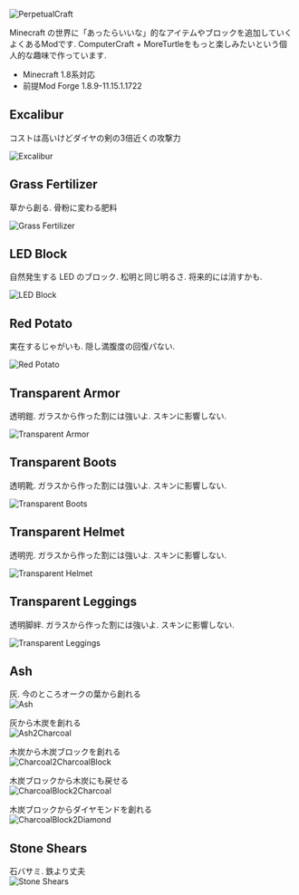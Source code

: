 ![PerpetualCraft](http://computercraft.jp/pc.png)

Minecraft の世界に「あったらいいな」的なアイテムやブロックを追加していくよくあるModです.
ComputerCraft + MoreTurtleをもっと楽しみたいという個人的な趣味で作っています.

* Minecraft 1.8系対応
* 前提Mod Forge 1.8.9-11.15.1.1722

## Excalibur
コストは高いけどダイヤの剣の3倍近くの攻撃力  

![Excalibur](http://computercraft.jp/excalibur.png)


## Grass Fertilizer
草から創る. 骨粉に変わる肥料  

![Grass Fertilizer](http://computercraft.jp/grallFertilizer.png)


## LED Block
自然発生する LED のブロック. 松明と同じ明るさ. 将来的には消すかも.  

![LED Block](http://computercraft.jp/ledblock.png)


## Red Potato
実在するじゃがいも. 隠し満腹度の回復パない.   

![Red Potato](http://computercraft.jp/redpotato.png)


## Transparent Armor
透明鎧. ガラスから作った割には強いよ.  スキンに影響しない.  

![Transparent Armor](http://computercraft.jp/transparentArmor.png)


## Transparent Boots
透明靴. ガラスから作った割には強いよ.  スキンに影響しない.  
  
![Transparent Boots](http://computercraft.jp/transparentboots.png)


## Transparent Helmet
透明兜. ガラスから作った割には強いよ.  スキンに影響しない.  

![Transparent Helmet](http://computercraft.jp/transparentHelmet.png)


## Transparent Leggings
透明脚絆. ガラスから作った割には強いよ.  スキンに影響しない.  

![Transparent Leggings](http://computercraft.jp/transparentLeggins.png)


## Ash
灰. 今のところオークの葉から創れる  
![Ash](http://computercraft.jp/Oak2Ash.png)

灰から木炭を創れる  
![Ash2Charcoal](http://computercraft.jp/Ash2Charcoal.png)

木炭から木炭ブロックを創れる  
![Charcoal2CharcoalBlock](http://computercraft.jp/Charcoal2CBlock.png)

木炭ブロックから木炭にも戻せる  
![CharcoalBlock2Charcoal](http://computercraft.jp/CBlock2Charcoal.png)

木炭ブロックからダイヤモンドを創れる  
![CharcoalBlock2Diamond](http://computercraft.jp/CBlock2Diamond.png)


## Stone Shears
石バサミ. 鉄より丈夫  
![Stone Shears](http://computercraft.jp/Stoneshears.png)

